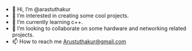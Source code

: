 - 👋 Hi, I’m @arastuthakur
- 👀 I’m interested in creating some cool projects.
- 🌱 I’m currently learning c++.
- 💞️ I’m looking to collaborate on some hardware and networking related projects.
- 📫 How to reach me 
    Arustuthakur@gmail.com

<!---
arastuthakur/arastuthakur is a ✨ special ✨ repository because its `README.md` (this file) appears on your GitHub profile.
You can click the Preview link to take a look at your changes.
--->
